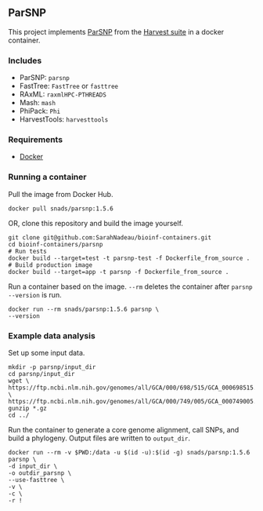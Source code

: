 ## ParSNP

This project implements [ParSNP](https://github.com/marbl/parsnp) from the [Harvest suite](https://harvest.readthedocs.io/en/latest/) in a docker container.

### Includes
- ParSNP: `parsnp`
- FastTree: `FastTree` or `fasttree`
- RAxML: `raxmlHPC-PTHREADS`
- Mash: `mash`
- PhiPack: `Phi`
- HarvestTools: `harvesttools`

### Requirements
- [Docker](https://docs.docker.com/get-docker/) 

### Running a container
Pull the image from Docker Hub.
```
docker pull snads/parsnp:1.5.6
```
OR, clone this repository and build the image yourself.
```
git clone git@github.com:SarahNadeau/bioinf-containers.git
cd bioinf-containers/parsnp
# Run tests
docker build --target=test -t parsnp-test -f Dockerfile_from_source .
# Build production image
docker build --target=app -t parsnp -f Dockerfile_from_source .
```

Run a container based on the image. `--rm` deletes the container after `parsnp --version` is run.
```
docker run --rm snads/parsnp:1.5.6 parsnp \
--version
```

### Example data analysis
Set up some input data.
```
mkdir -p parsnp/input_dir
cd parsnp/input_dir
wget \
https://ftp.ncbi.nlm.nih.gov/genomes/all/GCA/000/698/515/GCA_000698515.1_CFSAN000661_01.0/GCA_000698515.1_CFSAN000661_01.0_genomic.fna.gz \
https://ftp.ncbi.nlm.nih.gov/genomes/all/GCA/000/749/005/GCA_000749005.1_CFSAN000669_01.0/GCA_000749005.1_CFSAN000669_01.0_genomic.fna.gz
gunzip *.gz
cd ../
```
Run the container to generate a core genome alignment, call SNPs, and build a phylogeny. Output files are written to `output_dir`.
```
docker run --rm -v $PWD:/data -u $(id -u):$(id -g) snads/parsnp:1.5.6 parsnp \
-d input_dir \
-o outdir_parsnp \
--use-fasttree \
-v \
-c \
-r !
```
